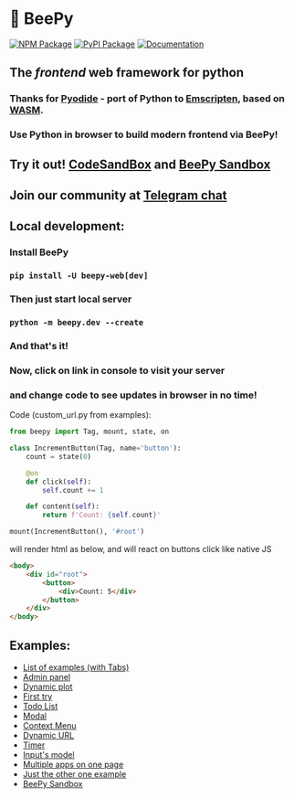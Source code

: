 # 🐝 BeePy

[![NPM Package](https://img.shields.io/npm/v/@kor0p/beepy)](https://www.npmjs.com/package/@kor0p/beepy)
[![PyPI Package](https://img.shields.io/pypi/v/beepy-web.svg)](https://pypi.org/project/beepy-web/)
[![Documentation](https://cdn.jsdelivr.net/gh/Andre601/devins-badges@v3.x-mkdocs-material/assets/compact-minimal/built-with/mkdocs-material_vector.svg)](https://kor0p.github.io/BeePy/)

## The _frontend_ web framework for python
### Thanks for [Pyodide](https://pyodide.org/) - port of Python to [Emscripten](https://emscripten.org/), based on [WASM](https://webassembly.org/).
### Use Python in browser to build modern frontend via BeePy!

## Try it out! [CodeSandBox](https://codesandbox.io/s/beepy-two-synced-counters-k5sm9j) and [BeePy Sandbox](https://kor0p.github.io/BeePy-examples/sandbox)

## Join our community at [Telegram chat](https://t.me/bee_py/)

## Local development:
### Install BeePy
### `pip install -U beepy-web[dev]`
### Then just start local server
### `python -m beepy.dev --create`
### And that's it!

### Now, click on link in console to visit your server
### and change code to see updates in browser in no time!

Code (custom_url.py from examples):
```python
from beepy import Tag, mount, state, on

class IncrementButton(Tag, name='button'):
    count = state(0)

    @on
    def click(self):
        self.count += 1

    def content(self):
        return f'Count: {self.count}'

mount(IncrementButton(), '#root')
```
will render html as below, and will react on buttons click like native JS
```html
<body>
    <div id="root">
        <button>
            <div>Count: 5</div>
        </button>
    </div>
</body>
```

## Examples:
- [List of examples (with Tabs)](https://beepy-web-ba63e5a12994.herokuapp.com/e/)
- [Admin panel](https://beepy-web-ba63e5a12994.herokuapp.com/e/admin)
- [Dynamic plot](https://beepy-web-ba63e5a12994.herokuapp.com/e/plot)
- [First try](https://beepy-web-ba63e5a12994.herokuapp.com/e/buttons)
- [Todo List](https://beepy-web-ba63e5a12994.herokuapp.com/e/todos)
- [Modal](https://beepy-web-ba63e5a12994.herokuapp.com/e/modal)
- [Context Menu](https://beepy-web-ba63e5a12994.herokuapp.com/e/context-menu)
- [Dynamic URL](https://beepy-web-ba63e5a12994.herokuapp.com/e/dynamic-url)
- [Timer](https://beepy-web-ba63e5a12994.herokuapp.com/e/timer)
- [Input's model](https://beepy-web-ba63e5a12994.herokuapp.com/e/text-sync)
- [Multiple apps on one page](https://beepy-web-ba63e5a12994.herokuapp.com/multiple-apps)
- [Just the other one example](https://beepy-web-ba63e5a12994.herokuapp.com/e/custom_url)
- [BeePy Sandbox](https://kor0p.github.io/BeePy-examples/sandbox)
